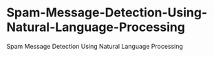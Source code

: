 # Spam-Message-Detection-Using-Natural-Language-Processing
Spam Message Detection Using Natural Language Processing
